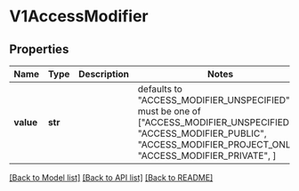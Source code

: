 # V1AccessModifier


## Properties
Name | Type | Description | Notes
------------ | ------------- | ------------- | -------------
**value** | **str** |  | defaults to "ACCESS_MODIFIER_UNSPECIFIED",  must be one of ["ACCESS_MODIFIER_UNSPECIFIED", "ACCESS_MODIFIER_PUBLIC", "ACCESS_MODIFIER_PROJECT_ONLY", "ACCESS_MODIFIER_PRIVATE", ]

[[Back to Model list]](../README.md#documentation-for-models) [[Back to API list]](../README.md#documentation-for-api-endpoints) [[Back to README]](../README.md)


